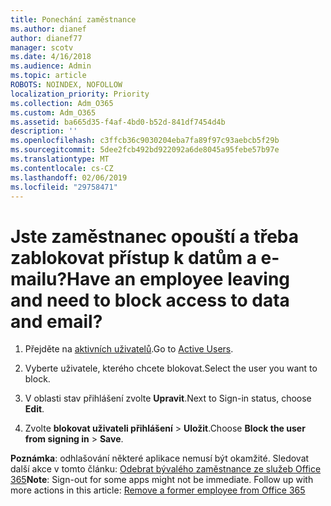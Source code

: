 ```yaml
---
title: Ponechání zaměstnance
ms.author: dianef
author: dianef77
manager: scotv
ms.date: 4/16/2018
ms.audience: Admin
ms.topic: article
ROBOTS: NOINDEX, NOFOLLOW
localization_priority: Priority
ms.collection: Adm_O365
ms.custom: Adm_O365
ms.assetid: ba665d35-f4af-4bd0-b52d-841df7454d4b
description: ''
ms.openlocfilehash: c3ffcb36c9030204eba7fa89f97c93aebcb5f29b
ms.sourcegitcommit: 5dee2fcb492bd922092a6de8045a95febe57b97e
ms.translationtype: MT
ms.contentlocale: cs-CZ
ms.lasthandoff: 02/06/2019
ms.locfileid: "29758471"
---
```

# <a name="have-an-employee-leaving-and-need-to-block-access-to-data-and-email"></a><span data-ttu-id="f1af1-102">Jste zaměstnanec opouští a třeba zablokovat přístup k datům a e-mailu?</span><span class="sxs-lookup"><span data-stu-id="f1af1-102">Have an employee leaving and need to block access to data and email?</span></span>
  
1. <span data-ttu-id="f1af1-103">Přejděte na [aktivních uživatelů](https://admin.microsoft.com/Adminportal/Home?source=applauncher#/users).</span><span class="sxs-lookup"><span data-stu-id="f1af1-103">Go to [Active Users](https://admin.microsoft.com/Adminportal/Home?source=applauncher#/users).</span></span>
    
2. <span data-ttu-id="f1af1-104">Vyberte uživatele, kterého chcete blokovat.</span><span class="sxs-lookup"><span data-stu-id="f1af1-104">Select the user you want to block.</span></span> 
    
3. <span data-ttu-id="f1af1-105">V oblasti stav přihlášení zvolte **Upravit**.</span><span class="sxs-lookup"><span data-stu-id="f1af1-105">Next to Sign-in status, choose **Edit**.</span></span> 
    
4. <span data-ttu-id="f1af1-106">Zvolte **blokovat uživateli přihlášení** \> **Uložit**.</span><span class="sxs-lookup"><span data-stu-id="f1af1-106">Choose **Block the user from signing in** \> **Save**.</span></span> 
    
 <span data-ttu-id="f1af1-p101">**Poznámka**: odhlašování některé aplikace nemusí být okamžité. Sledovat další akce v tomto článku: [Odebrat bývalého zaměstnance ze služeb Office 365](https://support.office.com/article/Remove-a-former-employee-from-Office-365-44d96212-4d90-4027-9aa9-a95eddb367d1.aspx)</span><span class="sxs-lookup"><span data-stu-id="f1af1-p101">**Note**: Sign-out for some apps might not be immediate. Follow up with more actions in this article: [Remove a former employee from Office 365](https://support.office.com/article/Remove-a-former-employee-from-Office-365-44d96212-4d90-4027-9aa9-a95eddb367d1.aspx)</span></span>
  

